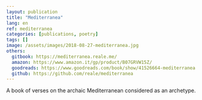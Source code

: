 ```yaml
---
layout: publication
title: "Mediterranea"
lang: en
ref: mediterranea
categories: [publications, poetry]
tags: []
image: /assets/images/2018-08-27-mediterranea.jpg
others:
  gitbook: https://mediterranea.reale.me/
  amazon: https://www.amazon.it/gp/product/B07GRVW15Z/
  goodreads: https://www.goodreads.com/book/show/41526664-mediterranea
  github: https://github.com/reale/mediterranea
---
```


A book of verses on the archaic Mediterranean considered as an archetype.
